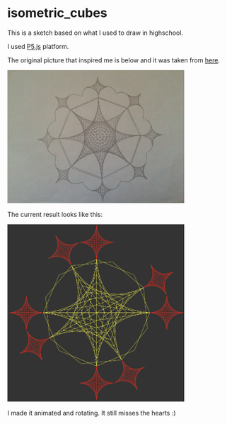 # isometric_cubes

This is a sketch based on what I used to draw in highschool.

I used [P5.js](https://p5js.org/) platform.

The original picture that inspired me is below and it was taken from [here](https://bayanbox.ir/info/2562979592567348167/2014-05-10-11.31.36).

<img alt="Original sketch" src="https://raw.githubusercontent.com/ourarash/isometric_cubes/master/2014-05-10-11.31.36.jpg" width="400">

The current result looks like this:

<img alt="Original sketch" src="https://raw.githubusercontent.com/ourarash/isometric_cubes/master/tfdEVQaLov.gif" width="400">

I made it animated and rotating. It still misses the hearts :)




